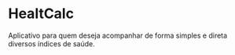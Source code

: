 # HealtCalc
Aplicativo para quem deseja acompanhar de forma simples e direta diversos índices de saúde.
